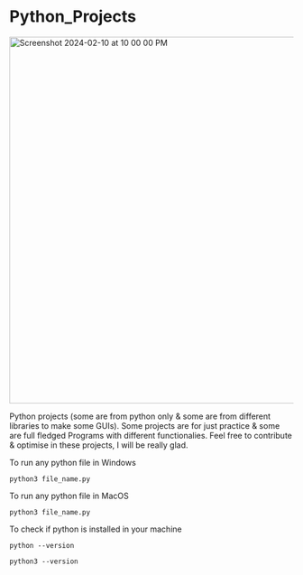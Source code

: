 
# Python_Projects
<img width="650" alt="Screenshot 2024-02-10 at 10 00 00 PM" src="https://github.com/AnkurKonan/Python_Projects/assets/112815485/df54db23-df5e-48b1-ab18-01835b2d5de6">

Python projects (some are from python only &amp; some are from different libraries to make some GUIs).
Some projects are for just practice & some are full fledged Programs with different functionalies.
Feel free to contribute & optimise in these projects, I will be really glad.

To run any python file in Windows
```
python3 file_name.py
```
To run any python file in MacOS

```
python3 file_name.py
```
To check if python is installed in your machine
```
python --version
```
```
python3 --version
```
